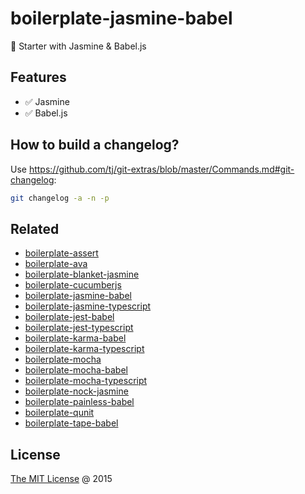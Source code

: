 # boilerplate-jasmine-babel

🍴 Starter with Jasmine & Babel.js

## Features

* :white_check_mark: Jasmine
* :white_check_mark: Babel.js

## How to build a changelog?

Use <https://github.com/tj/git-extras/blob/master/Commands.md#git-changelog>:

```bash
git changelog -a -n -p
```

## Related

* [boilerplate-assert](https://github.com/piecioshka/boilerplate-assert)
* [boilerplate-ava](https://github.com/piecioshka/boilerplate-ava)
* [boilerplate-blanket-jasmine](https://github.com/piecioshka/boilerplate-blanket-jasmine)
* [boilerplate-cucumberjs](https://github.com/piecioshka/boilerplate-cucumberjs)
* [boilerplate-jasmine-babel](https://github.com/piecioshka/boilerplate-jasmine-babel)
* [boilerplate-jasmine-typescript](https://github.com/piecioshka/boilerplate-jasmine-typescript)
* [boilerplate-jest-babel](https://github.com/piecioshka/boilerplate-jest-babel)
* [boilerplate-jest-typescript](https://github.com/piecioshka/boilerplate-jest-typescript)
* [boilerplate-karma-babel](https://github.com/piecioshka/boilerplate-karma-babel)
* [boilerplate-karma-typescript](https://github.com/piecioshka/boilerplate-karma-typescript)
* [boilerplate-mocha](https://github.com/piecioshka/boilerplate-mocha)
* [boilerplate-mocha-babel](https://github.com/piecioshka/boilerplate-mocha-babel)
* [boilerplate-mocha-typescript](https://github.com/piecioshka/boilerplate-mocha-typescript)
* [boilerplate-nock-jasmine](https://github.com/piecioshka/boilerplate-nock-jasmine)
* [boilerplate-painless-babel](https://github.com/piecioshka/boilerplate-painless-babel)
* [boilerplate-qunit](https://github.com/piecioshka/boilerplate-qunit)
* [boilerplate-tape-babel](https://github.com/piecioshka/boilerplate-tape-babel)

## License

[The MIT License](https://piecioshka.mit-license.org) @ 2015
